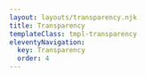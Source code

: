 ```yaml
---
layout: layouts/transparency.njk
title: Transparency
templateClass: tmpl-transparency
eleventyNavigation:
  key: Transparency
  order: 4
---
```



